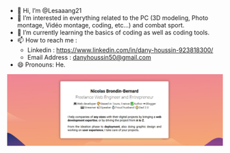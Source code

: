 - 👋 Hi, I’m @Lesaaang21
- 👀 I’m interested in everything related to the PC (3D modeling, Photo montage, Vidéo montage, coding, etc...) and combat sport.
- 🌱 I’m currently learning the basics of coding as well as coding tools.
- 📫 How to reach me :
    - Linkedin : https://www.linkedin.com/in/dany-houssin-923818300/
    - Email Address : danyhoussin50@gmail.com
- 😄 Pronouns: He.

<!---
Lesaaang21/Lesaaang21 is a ✨ special ✨ repository because its `README.md` (this file) appears on your GitHub profile.
You can click the Preview link to take a look at your changes.
--->

![Cover](https://github.com/NicolasBrondin/NicolasBrondin/blob/master/img/cover.jpg)
